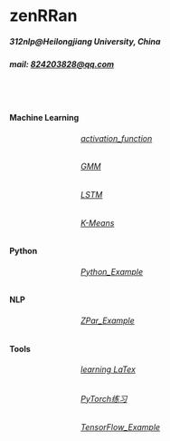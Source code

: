 # zenRRan
##### 312nlp@Heilongjiang University, China
##### mail: 824203828@qq.com
<br><br>
#### Machine Learning 
###### &emsp;&emsp;&emsp;&emsp;&emsp;&emsp;&emsp;&emsp;&emsp;[activation_function](https://github.com/zenRRan/zenrran.github.io/blob/master/nn/activation_function.md)
###### &emsp;&emsp;&emsp;&emsp;&emsp;&emsp;&emsp;&emsp;&emsp;[GMM](https://github.com/zenRRan/machine_learning/blob/master/Cluster/GMM.py)
###### &emsp;&emsp;&emsp;&emsp;&emsp;&emsp;&emsp;&emsp;&emsp;[LSTM](https://github.com/zenRRan/machine_learning/blob/master/Deeping%20Learning/RNN/LSTM/LSTM.py) 
###### &emsp;&emsp;&emsp;&emsp;&emsp;&emsp;&emsp;&emsp;&emsp;[K-Means](https://github.com/zenRRan/machine_learning/blob/master/Cluster/K-Means.py)

#### Python
###### &emsp;&emsp;&emsp;&emsp;&emsp;&emsp;&emsp;&emsp;&emsp;[Python_Example](https://github.com/zenRRan/learning_python_example)

#### NLP  
###### &emsp;&emsp;&emsp;&emsp;&emsp;&emsp;&emsp;&emsp;&emsp;[ZPar_Example](https://github.com/zenRRan/ZPar_Example)

#### Tools
###### &emsp;&emsp;&emsp;&emsp;&emsp;&emsp;&emsp;&emsp;&emsp;[learning LaTex](https://github.com/zenRRan/zenrran.github.io/tree/master/LaTex)
###### &emsp;&emsp;&emsp;&emsp;&emsp;&emsp;&emsp;&emsp;&emsp;[PyTorch练习](https://github.com/zenRRan/PyTorchLearning) 
###### &emsp;&emsp;&emsp;&emsp;&emsp;&emsp;&emsp;&emsp;&emsp;[TensorFlow_Example](https://github.com/zenRRan/tf_example)